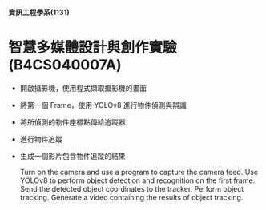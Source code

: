 #### 資訊工程學系(1131)
# 智慧多媒體設計與創作實驗(B4CS040007A)

- 開啟攝影機，使用程式擷取攝影機的畫面  
- 將第一個 Frame，使用 YOLOv8 進行物件偵測與辨識  
- 將所偵測的物件座標點傳給追蹤器  
- 進行物件追蹤  
- 生成一個影片包含物件追蹤的結果  

  Turn on the camera and use a program to capture the camera feed.
  Use YOLOv8 to perform object detection and recognition on the first frame.
  Send the detected object coordinates to the tracker.
  Perform object tracking.
  Generate a video containing the results of object tracking.
